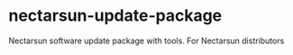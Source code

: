 # nectarsun-update-package
Nectarsun software update package with tools. For Nectarsun distributors
